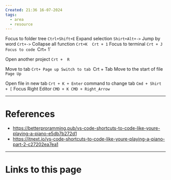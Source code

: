 ```yaml
---
Created: 21:36 16-07-2024
tags:
  - area
  - resource
---
```


Focus to folder tree `Ctrl+Shift+E`
Expand selection `Shirt+Alt+->`
Jump by word `Crt+->`
Collapse all function `Crt+K  Crt + 1`
Focus to terminal `Crt + J
Focus to code `Crt+ 1`

Open another project `Crt +  R`

Move to tab `Crt+ Page up
Switch to tab `Crt + Tab
Move to the start of file `Page Up`

Open file in new tab `Crt + K + Enter`
command to change tab `Cmd + Shirt + [`
Focus Right Editor `CMD + K CMD + Right_Arrow`



--- 
# References

- https://betterproramming.pub/vs-code-shortcuts-to-code-like-youre-playing-a-piano-e5db7b272d1
- https://itnext.io/vs-code-shortcuts-to-code-like-youre-playing-a-piano-part-2-c27202ea7ea1
--- 
# Links to this page

